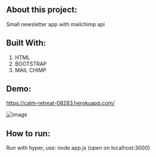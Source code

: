 ## About this project:

Small newsletter app with mailchimp api 

## Built With: 

1. HTML 
2. BOOTSTRAP
3. MAIL CHIMP

## Demo: 

https://calm-retreat-08283.herokuapp.com/

![image](https://i.ibb.co/09FsxR1/newsletter.png)

## How to run:

Run with hyper, use: node app.js (open on localhost:3000)
